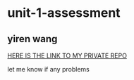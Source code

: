 <h1>unit-1-assessment</h1>
<h2>yiren wang</h2>

<a href="">HERE IS THE LINK TO MY PRIVATE REPO</a>
<p>let me know if any problems</p>

